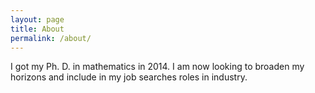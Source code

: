 ```yaml
---
layout: page
title: About
permalink: /about/
---
```

I got my Ph. D. in mathematics in 2014.  I am now looking to broaden my horizons and include in my job searches roles in industry.

<!--  
### More Information

A place to include any other types of information that I'd like to include about myself. 

### Contact me

[email@domain.com](mailto:email@domain.com) 
-->
